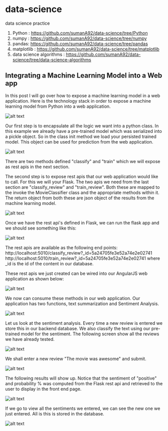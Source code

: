 # data-science
data science practice
1. Python : https://github.com/sumanA92/data-science/tree/Python
2. numpy : https://github.com/sumanA92/data-science/tree/numpy
3. pandas: https://github.com/sumanA92/data-science/tree/pandas
4. matplotlib : https://github.com/sumanA92/data-science/tree/matplotlib
5. data science algorithms : https://github.com/sumanA92/data-science/tree/data-science-algorithms


## Integrating a Machine Learning Model into a Web app

In this post I will go over how to expose a machine learning model in a web application. Here is the technology stack in order to expose a machine learning model from Python into a web application.

![alt text](https://1.bp.blogspot.com/-TV0jJ_2WBWM/WiR5eIslA9I/AAAAAAAA7Pg/N80zHGJjo_UYFxaEd9XhfFatghRfcTbRwCLcBGAs/s1600/Screen%2BShot%2B2017-12-03%2Bat%2B5.23.27%2BPM.png)

Our first step is to encapsulate all the logic we want into a python class. In this example we already have a pre-trained model which was serialized into a pickle object. So in the class init method we load your persisted trained model. This object can be used for prediction from the web application.

![alt text](https://4.bp.blogspot.com/-oMobwV8hn88/WiR6xWy7clI/AAAAAAAA7Pw/PAaRux1FLfstoay998fpWtq3sQU34PDeQCLcBGAs/s1600/Screen%2BShot%2B2017-12-03%2Bat%2B5.27.12%2BPM.png)

There are two methods defined "classify" and "train" which we will expose as rest apis in the next section.

The second step is to expose rest apis that our web application would like to call. For this we will your Flask. The two apis we need from the last section are "classify_review" and "train_review". Both these are mapped to the invoke the MovieClassifier class and the appropriate methods within it. The return object from both these are json object of the results from the machine learning model.

![alt text](https://2.bp.blogspot.com/-WHQbSnP0WPg/WiR6xdNo0YI/AAAAAAAA7P0/EWFyDHq2B7cTpk4QMi-4wF3KVUkWeJkywCEwYBhgL/s1600/Screen%2BShot%2B2017-12-03%2Bat%2B5.27.34%2BPM.png)

Once we have the rest api's defined in Flask, we can run the flask app and we should see something like this:

![alt text](https://3.bp.blogspot.com/-z9hyPfqcYwo/WiSXP_Y2g4I/AAAAAAAA7QM/bOylHR7fNoIVNhjf8lngm21kyHGdT-RiwCLcBGAs/s1600/Screen%2BShot%2B2017-12-03%2Bat%2B7.30.30%2BPM.png)

The rest apis are available as the following end points:
http://localhost:5010/classify_review?_id=5a24705fe3e52a74e2e02741
http://localhost:5010/train_review?_id=5a24705fe3e52a74e2e02741
where _id is the id of the content in our database.

These rest apis we just created can be wired into our AngularJS web application as shown below:

![alt text](https://2.bp.blogspot.com/-lwFsWmNj4_I/WiR6xbaTi4I/AAAAAAAA7Ps/snnicySapy0sc26AT4gC2rJH5UVciee1QCEwYBhgL/s1600/Screen%2BShot%2B2017-12-03%2Bat%2B5.28.10%2BPM.png)

We now can consume these methods in our web application. Our application has two functions, text summarization and Sentiment Analysis.

![alt text](https://4.bp.blogspot.com/-LN7z2ixO2fI/WiSYyBJ_sTI/AAAAAAAA7QY/LiXMudIUgkwoPHqy7O_cH4WXX4PjWzx1gCLcBGAs/s1600/Screen%2BShot%2B2017-12-03%2Bat%2B7.35.19%2BPM.png)

Let us look at the sentiment analysis. Every time a new review is entered we store this in our backend database. We also classify the text using our pre-trained model for the sentiment. The following screen show all the reviews we have already tested.

![alt text](https://4.bp.blogspot.com/-L9SCxZ-umAc/WiSYzUmIJyI/AAAAAAAA7Qo/gWceXFj3QkklcYlfRbIKtMMR3ht3NFqEwCLcBGAs/s1600/Screen%2BShot%2B2017-12-03%2Bat%2B7.36.31%2BPM.png)

We shall enter a new review "The movie was awesome" and submit.

![alt text](https://2.bp.blogspot.com/--Or9Go6uTvs/WiSYyDNYZQI/AAAAAAAA7Qc/BGkNBddRvsMFNQm-q2z8SQlm6zqZezM-QCLcBGAs/s1600/Screen%2BShot%2B2017-12-03%2Bat%2B7.36.03%2BPM.png)

The following results will show up. Notice that the sentiment of "positive" and probability % was computed from the Flask rest api and retrieved to the user to display in the front end page.


![alt text](https://2.bp.blogspot.com/-mIf26NXlsMo/WiSYyt7FjiI/AAAAAAAA7Qg/tU_KD0KXOmEcWRSpCUrZxfQC8I-gCBW4gCLcBGAs/s1600/Screen%2BShot%2B2017-12-03%2Bat%2B7.36.14%2BPM.png)

If we go to view all the sentiments we entered, we can see the new one we just entered. All is this is stored in the database.

![alt text](https://3.bp.blogspot.com/-pl7LsgMy1ko/WiSYyJQmnuI/AAAAAAAA7Qk/UiLdPmPAsvQAOhh1ZCWp_MCf6k_CNgdCACLcBGAs/s1600/Screen%2BShot%2B2017-12-03%2Bat%2B7.35.36%2BPM.png)
